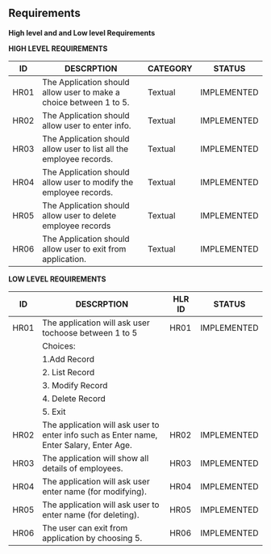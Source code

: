 


## Requirements
 
 __High level and and Low level Requirements__


__HIGH LEVEL REQUIREMENTS__


| ID    |                    DESCRPTION                                       |CATEGORY|   STATUS  |
|-------|---------------------------------------------------------------------|--------|-----------|
| HR01  |  The Application should allow user to make a choice between 1 to 5. |Textual |IMPLEMENTED|   
| HR02  |  The Application should allow user to  enter info.                  |Textual |IMPLEMENTED|
| HR03  |  The Application should allow user to list all the employee records.|Textual |IMPLEMENTED| 
| HR04  |  The Application should allow user to modify the employee records.  |Textual |IMPLEMENTED|
| HR05  |  The Application should allow user to delete employee records       |Textual |IMPLEMENTED|     
| HR06  |  The Application should allow user to exit from application.        |Textual |IMPLEMENTED| 



__LOW LEVEL REQUIREMENTS__



| ID    |                    DESCRPTION                                                            | HLR ID |   STATUS  |
|-------|------------------------------------------------------------------------------------------|-------|-----------|
| HR01  |  The application will ask user tochoose between 1 to 5                                   |  HR01 |IMPLEMENTED| 
|       |   Choices:
|       |     1.Add Record
|       |     2. List Record
|       |     3. Modify Record
|       |     4. Delete Record
|       |     5. Exit                                                              
| HR02  |  The application will ask user to enter info such as Enter name, Enter Salary, Enter Age.| HR02  |IMPLEMENTED|
| HR03  |  The application will show all details of employees.                                     | HR03  |IMPLEMENTED| 
| HR04  |  The application will ask user enter name (for modifying).                               | HR04  |IMPLEMENTED|
| HR05  |  The application will ask user to enter name (for deleting).                             | HR05  |IMPLEMENTED|     
| HR06  |  The user can exit from application by choosing 5.                                       | HR06  |IMPLEMENTED| 
